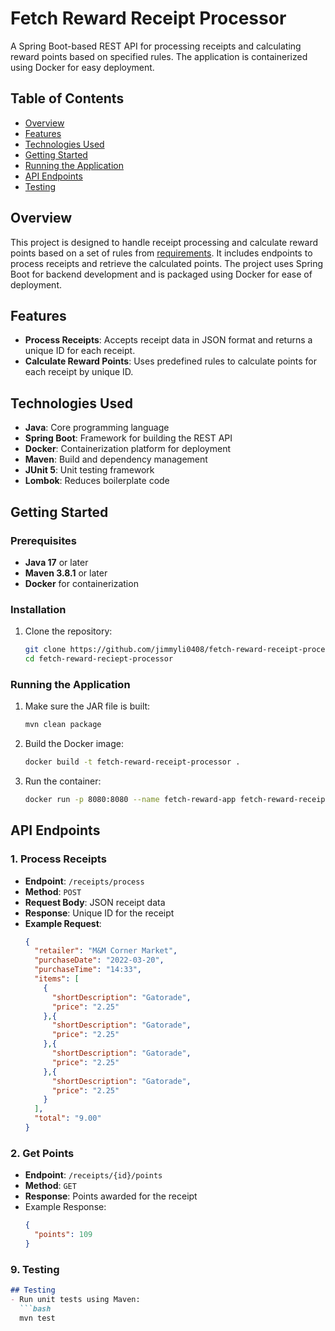 # Fetch Reward Receipt Processor

A Spring Boot-based REST API for processing receipts and calculating reward points based on specified rules. The application is containerized using Docker for easy deployment.

## Table of Contents
- [Overview](#overview)
- [Features](#features)
- [Technologies Used](#technologies-used)
- [Getting Started](#getting-started)
- [Running the Application](#running-the-application)
- [API Endpoints](#api-endpoints)
- [Testing](#testing)

## Overview
This project is designed to handle receipt processing and calculate reward points based on a set of rules from [requirements](https://github.com/fetch-rewards/receipt-processor-challenge/blob/main/README.md). It includes endpoints to process receipts and retrieve the calculated points. The project uses Spring Boot for backend development and is packaged using Docker for ease of deployment.

## Features
- **Process Receipts**: Accepts receipt data in JSON format and returns a unique ID for each receipt.
- **Calculate Reward Points**: Uses predefined rules to calculate points for each receipt by unique ID.

## Technologies Used
- **Java**: Core programming language
- **Spring Boot**: Framework for building the REST API
- **Docker**: Containerization platform for deployment
- **Maven**: Build and dependency management
- **JUnit 5**: Unit testing framework
- **Lombok**: Reduces boilerplate code

## Getting Started

### Prerequisites
- **Java 17** or later
- **Maven 3.8.1** or later
- **Docker** for containerization

### Installation
1. Clone the repository:
   ```bash
   git clone https://github.com/jimmyli0408/fetch-reward-receipt-processor.git
   cd fetch-reward-reciept-processor
   ```

### Running the Application
1. Make sure the JAR file is built:
   ```bash
   mvn clean package
   ```
2. Build the Docker image:
   ```bash
   docker build -t fetch-reward-receipt-processor .
   ```
3. Run the container:
   ```bash
   docker run -p 8080:8080 --name fetch-reward-app fetch-reward-receipt-processor
   ```

## API Endpoints

### 1. Process Receipts
- **Endpoint**: `/receipts/process`
- **Method**: `POST`
- **Request Body**: JSON receipt data
- **Response**: Unique ID for the receipt
- **Example Request**:
  ```json
  {
    "retailer": "M&M Corner Market",
    "purchaseDate": "2022-03-20",
    "purchaseTime": "14:33",
    "items": [
      {
        "shortDescription": "Gatorade",
        "price": "2.25"
      },{
        "shortDescription": "Gatorade",
        "price": "2.25"
      },{
        "shortDescription": "Gatorade",
        "price": "2.25"
      },{
        "shortDescription": "Gatorade",
        "price": "2.25"
      }
    ],
    "total": "9.00"
  }
  ```
### 2. Get Points
- **Endpoint**: `/receipts/{id}/points`
- **Method**: `GET`
- **Response**: Points awarded for the receipt
- Example Response:
  ```json
  {
    "points": 109
  }

### 9. Testing
```markdown
## Testing
- Run unit tests using Maven:
  ```bash
  mvn test



   


